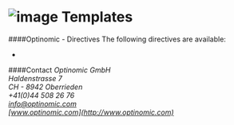 ![image](http://www.ottiger.org/optinomic_logo/optinomic_logo_small.png)
Templates
=========



####Optinomic - Directives
The following directives are available:

-	[<card-title>](https://github.com/Optinomic/optinomic-documentation/blob/master/optinomic-directives/card-title.md)  




####Contact
*Optinomic GmbH*   
*Haldenstrasse 7*     
*CH - 8942 Oberrieden*     
*+41(0)44 508 26 76*    
*info@optinomic.com*   
*[www.optinomic.com](http://www.optinomic.com)*     


